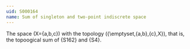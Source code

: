 ```yaml
---
uid: S000164
name: Sum of singleton and two-point indiscrete space
---
```


The space \(X=\{a,b,c\}\) with the topology \(\{\emptyset,\{a,b\},\{c\},X\}\), that is,
the topoogical sum of {S162} and {S4}.
